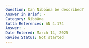 ```yaml
---
Question: Can Nibbāna be described?
Answer in Brief: -
Category: Nibbāna
Sutta References: AN 4.174
Answer: -
Date Entered: March 14, 2025
Review Status: Not started
---
```

